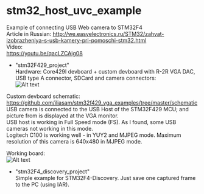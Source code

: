 # stm32_host_uvc_example
Example of connecting USB Web camera to STM32F4  
Article in Russian: http://we.easyelectronics.ru/STM32/zahvat-izobrazheniya-s-usb-kamery-pri-pomoschi-stm32.html  
Video:  
https://youtu.be/qacLZCAig08  

* "stm32F429_project"  
Hardware: Core429I devboard + custom devboard with R-2R VGA DAC, USB type A connector, SDCard and camera connectors:  
![Alt text](Pictures/ModuleSchematic.png?raw=true "Image")

Custom devboard schematic: https://github.com/iliasam/stm32f429_vga_examples/tree/master/schematic  
USB camera is connected to the USB Host of the STM32F429 MCU; and picture from is displayed at the VGA monitor.  
USB host is working in Full Speed mode (FS). As I found, some USB cameras not working in this mode.  
Logitech C100 is working well - in YUY2 and MJPEG mode. Maximum resolution of this camera is 640x480 in MJPEG mode.  

Working board:  
![Alt text](Pictures/example.jpg?raw=true "Image")  

  
* "stm32F4_discovery_project"  
Simple example for STM32F4-Discovery. Just save one captured frame to the PC (using IAR).
